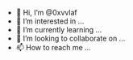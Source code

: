 - 👋 Hi, I’m @0xvvlaf
- 👀 I’m interested in ...
- 🌱 I’m currently learning ...
- 💞️ I’m looking to collaborate on ...
- 📫 How to reach me ...

<!---
0xvvlaf/0xvvlaf is a ✨ special ✨ repository because its `README.md` (this file) appears on your GitHub profile.
You can click the Preview link to take a look at your changes.
--->
